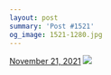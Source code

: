 ```yaml
---
layout: post
summary: 'Post #1521'
og_image: 1521-1280.jpg
---
```


<p>
  <time>
    <a href="/1521">November 21, 2021</a>
  </time>
  <a href="/1521">
    <img src="{{ site.assets_url }}/1521-640.jpg" srcset="{{ site.assets_url }}/1521-320.jpg 320w, {{ site.assets_url }}/1521-640.jpg 640w, {{ site.assets_url }}/1521-960.jpg 960w, {{ site.assets_url }}/1521-1280.jpg 1280w" sizes="(min-width: 700px) 50vw, calc(100vw - 2rem)" />
  </a>
</p>
